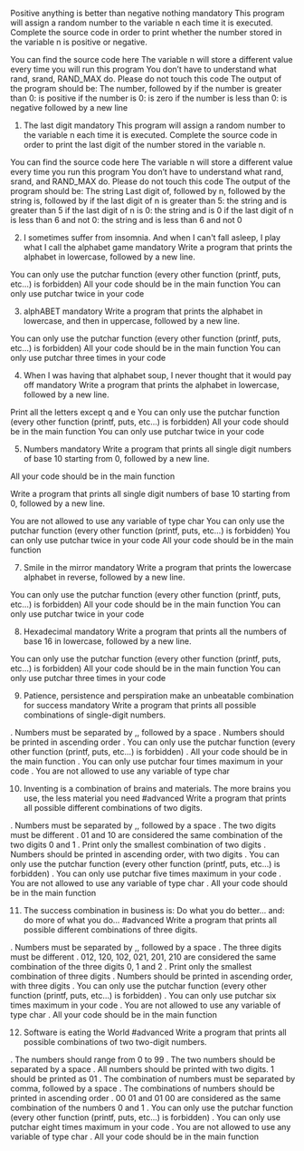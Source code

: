 Positive anything is better than negative nothing
mandatory
This program will assign a random number to the variable n each time it is executed. Complete the source code in order to print whether the number stored in the variable n is positive or negative.

You can find the source code here
The variable n will store a different value every time you will run this program
You don’t have to understand what rand, srand, RAND_MAX do. Please do not touch this code
The output of the program should be:
The number, followed by
if the number is greater than 0: is positive
if the number is 0: is zero
if the number is less than 0: is negative
followed by a new line

1. The last digit
mandatory
This program will assign a random number to the variable n each time it is executed. Complete the source code in order to print the last digit of the number stored in the variable n.

You can find the source code here
The variable n will store a different value every time you run this program
You don’t have to understand what rand, srand, and RAND_MAX do. Please do not touch this code
The output of the program should be:
The string Last digit of, followed by
n, followed by
the string is, followed by
if the last digit of n is greater than 5: the string and is greater than 5
if the last digit of n is 0: the string and is 0
if the last digit of n is less than 6 and not 0: the string and is less than 6 and not 0


2. I sometimes suffer from insomnia. And when I can't fall asleep, I play what I call the alphabet game
mandatory
Write a program that prints the alphabet in lowercase, followed by a new line.

You can only use the putchar function (every other function (printf, puts, etc…) is forbidden)
All your code should be in the main function
You can only use putchar twice in your code


3. alphABET
mandatory
Write a program that prints the alphabet in lowercase, and then in uppercase, followed by a new line.

You can only use the putchar function (every other function (printf, puts, etc…) is forbidden)
All your code should be in the main function
You can only use putchar three times in your code

4. When I was having that alphabet soup, I never thought that it would pay off
mandatory
Write a program that prints the alphabet in lowercase, followed by a new line.

Print all the letters except q and e
You can only use the putchar function (every other function (printf, puts, etc…) is forbidden)
All your code should be in the main function
You can only use putchar twice in your code

5. Numbers
mandatory
Write a program that prints all single digit numbers of base 10 starting from 0, followed by a new line.

All your code should be in the main function

Write a program that prints all single digit numbers of base 10 starting from 0, followed by a new line.

You are not allowed to use any variable of type char
You can only use the putchar function (every other function (printf, puts, etc…) is forbidden)
You can only use putchar twice in your code
All your code should be in the main function

7. Smile in the mirror
mandatory
Write a program that prints the lowercase alphabet in reverse, followed by a new line.

You can only use the putchar function (every other function (printf, puts, etc…) is forbidden)
All your code should be in the main function
You can only use putchar twice in your code

8. Hexadecimal
mandatory
Write a program that prints all the numbers of base 16 in lowercase, followed by a new line.

You can only use the putchar function (every other function (printf, puts, etc…) is forbidden)
All your code should be in the main function
You can only use putchar three times in your code

9. Patience, persistence and perspiration make an unbeatable combination for success
mandatory
Write a program that prints all possible combinations of single-digit numbers.

. Numbers must be separated by ,, followed by a space
. Numbers should be printed in ascending order
. You can only use the putchar function (every other function (printf, puts, etc…) is forbidden)
. All your code should be in the main function
. You can only use putchar four times maximum in your code
. You are not allowed to use any variable of type char

10. Inventing is a combination of brains and materials. The more brains you use, the less material you need
#advanced
Write a program that prints all possible different combinations of two digits.

. Numbers must be separated by ,, followed by a space
. The two digits must be different
. 01 and 10 are considered the same combination of the two digits 0 and 1
. Print only the smallest combination of two digits
. Numbers should be printed in ascending order, with two digits
. You can only use the putchar function (every other function (printf, puts, etc…) is forbidden)
. You can only use putchar five times maximum in your code
. You are not allowed to use any variable of type char
. All your code should be in the main function


11. The success combination in business is: Do what you do better... and: do more of what you do...
#advanced
Write a program that prints all possible different combinations of three digits.

. Numbers must be separated by ,, followed by a space
. The three digits must be different
. 012, 120, 102, 021, 201, 210 are considered the same combination of the three digits 0, 1 and 2
. Print only the smallest combination of three digits
. Numbers should be printed in ascending order, with three digits
. You can only use the putchar function (every other function (printf, puts, etc…) is forbidden)
. You can only use putchar six times maximum in your code
. You are not allowed to use any variable of type char
. All your code should be in the main function



12. Software is eating the World
#advanced
Write a program that prints all possible combinations of two two-digit numbers.

. The numbers should range from 0 to 99
. The two numbers should be separated by a space
. All numbers should be printed with two digits. 1 should be printed as 01
. The combination of numbers must be separated by comma, followed by a space
. The combinations of numbers should be printed in ascending order
. 00 01 and 01 00 are considered as the same combination of the numbers 0 and 1
. You can only use the putchar function (every other function (printf, puts, etc…) is forbidden)
. You can only use putchar eight times maximum in your code
. You are not allowed to use any variable of type char
. All your code should be in the main function
